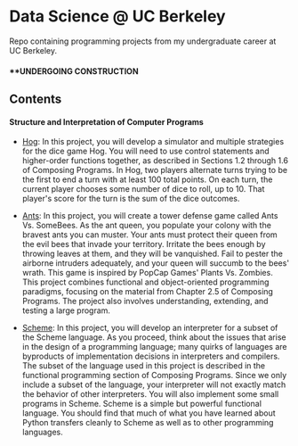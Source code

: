 # Data Science @ UC Berkeley 
Repo containing programming projects from my undergraduate career at UC Berkeley. 

#### **UNDERGOING CONSTRUCTION

## Contents

#### Structure and Interpretation of Computer Programs
- [Hog](https://github.com/sairachawla/data-science-berkeley/tree/main/hog):  In this project, you will develop a simulator and multiple strategies for the dice game Hog. You will need to use control statements and higher-order functions together, as described in Sections 1.2 through 1.6 of Composing Programs. In Hog, two players alternate turns trying to be the first to end a turn with at least 100 total points. On each turn, the current player chooses some number of dice to roll, up to 10. That player's score for the turn is the sum of the dice outcomes.

- [Ants](https://github.com/sairachawla/data-science-berkeley/tree/main/ants): In this project, you will create a tower defense game called Ants Vs. SomeBees. As the ant queen, you populate your colony with the bravest ants you can muster. Your ants must protect their queen from the evil bees that invade your territory. Irritate the bees enough by throwing leaves at them, and they will be vanquished. Fail to pester the airborne intruders adequately, and your queen will succumb to the bees' wrath. This game is inspired by PopCap Games' Plants Vs. Zombies. This project combines functional and object-oriented programming paradigms, focusing on the material from Chapter 2.5 of Composing Programs. The project also involves understanding, extending, and testing a large program.

- [Scheme](https://github.com/sairachawla/data-science-berkeley/tree/main/scheme): In this project, you will develop an interpreter for a subset of the Scheme language. As you proceed, think about the issues that arise in the design of a programming language; many quirks of languages are byproducts of implementation decisions in interpreters and compilers. The subset of the language used in this project is described in the functional programming section of Composing Programs. Since we only include a subset of the language, your interpreter will not exactly match the behavior of other interpreters. You will also implement some small programs in Scheme. Scheme is a simple but powerful functional language. You should find that much of what you have learned about Python transfers cleanly to Scheme as well as to other programming languages.
